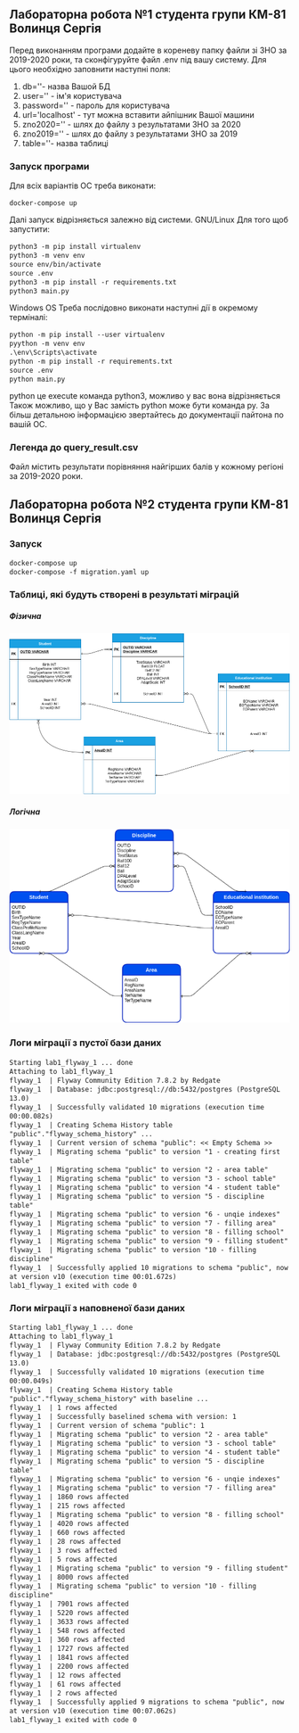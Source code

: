 <h2>Лабораторна робота №1 студента групи КМ-81 Волинця Сергія</h2>

<p>Перед виконанням програми додайте в кореневу папку файли зі ЗНО за 
2019-2020 роки, та сконфігуруйте файл .env під вашу систему.
Для цього необхідно заповнити наступні поля:</p>
<ol>
  <li>db=''- назва Вашой БД</li>
  <li>user='' - ім'я користувача</li>
  <li>password='' - пароль для користувача</li>
  <li>url='localhost' - тут можна вставити айпішник Вашої машини</li>
  <li>zno2020='' - шлях до файлу з результатами ЗНО за 2020</li>
  <li>zno2019='' - шлях до файлу з результатами ЗНО за 2019</li>
  <li>table=''- назва таблиці</li>
 </ol>

<h3>Запуск програми</h3>
<p>Для всіх варіантів ОС треба виконати:</p>

```
docker-compose up
```

Далі запуск відрізняється залежно від системи. GNU/Linux Для того щоб запустити:
```
python3 -m pip install virtualenv
python3 -m venv env
source env/bin/activate
source .env
python3 -m pip install -r requirements.txt
python3 main.py
```

Windows OS Треба послідовно виконати наступні дії в окремому терміналі:
```
python -m pip install --user virtualenv
pyython -m venv env
.\env\Scripts\activate
python -m pip install -r requirements.txt
source .env
python main.py
```
<p>python це execute команда python3, можливо у вас вона відрізняється
Також можливо, що у Вас замість python може бути команда py. За більш детальною
інформацією звертайтесь до документації пайтона по вашій ОC.</p>

<h3>Легенда до query_result.csv</h3>
Файл містить результати порівняння найгірших балів у кожному регіоні за 2019-2020
роки.

<h2>Лабораторна робота №2 студента групи КМ-81 Волинця Сергія</h2>
<h3>Запуск</h3>

```
docker-compose up
docker-compose -f migration.yaml up
```

<h3>Таблиці, які будуть створені в результаті міграцій</h3>
<h5>Фізична</h5>    
<p><img src="physical.png"/></p>
<h5>Логічна</h5>
<p><img src="logical.png"/></p>

<h3>Логи міграції з пустої бази даних</h3>

```
Starting lab1_flyway_1 ... done
Attaching to lab1_flyway_1
flyway_1  | Flyway Community Edition 7.8.2 by Redgate
flyway_1  | Database: jdbc:postgresql://db:5432/postgres (PostgreSQL 13.0)
flyway_1  | Successfully validated 10 migrations (execution time 00:00.082s)
flyway_1  | Creating Schema History table "public"."flyway_schema_history" ...
flyway_1  | Current version of schema "public": << Empty Schema >>
flyway_1  | Migrating schema "public" to version "1 - creating first table"
flyway_1  | Migrating schema "public" to version "2 - area table"
flyway_1  | Migrating schema "public" to version "3 - school table"
flyway_1  | Migrating schema "public" to version "4 - student table"
flyway_1  | Migrating schema "public" to version "5 - discipline table"
flyway_1  | Migrating schema "public" to version "6 - unqie indexes"
flyway_1  | Migrating schema "public" to version "7 - filling area"
flyway_1  | Migrating schema "public" to version "8 - filling school"
flyway_1  | Migrating schema "public" to version "9 - filling student"
flyway_1  | Migrating schema "public" to version "10 - filling discipline"
flyway_1  | Successfully applied 10 migrations to schema "public", now at version v10 (execution time 00:01.672s)
lab1_flyway_1 exited with code 0
```
<h3>Логи міграції з наповненої бази даних</h3>

```
Starting lab1_flyway_1 ... done
Attaching to lab1_flyway_1
flyway_1  | Flyway Community Edition 7.8.2 by Redgate
flyway_1  | Database: jdbc:postgresql://db:5432/postgres (PostgreSQL 13.0)
flyway_1  | Successfully validated 10 migrations (execution time 00:00.049s)
flyway_1  | Creating Schema History table "public"."flyway_schema_history" with baseline ...
flyway_1  | 1 rows affected
flyway_1  | Successfully baselined schema with version: 1
flyway_1  | Current version of schema "public": 1
flyway_1  | Migrating schema "public" to version "2 - area table"
flyway_1  | Migrating schema "public" to version "3 - school table"
flyway_1  | Migrating schema "public" to version "4 - student table"
flyway_1  | Migrating schema "public" to version "5 - discipline table"
flyway_1  | Migrating schema "public" to version "6 - unqie indexes"
flyway_1  | Migrating schema "public" to version "7 - filling area"
flyway_1  | 1860 rows affected
flyway_1  | 215 rows affected
flyway_1  | Migrating schema "public" to version "8 - filling school"
flyway_1  | 4020 rows affected
flyway_1  | 660 rows affected
flyway_1  | 28 rows affected
flyway_1  | 3 rows affected
flyway_1  | 5 rows affected
flyway_1  | Migrating schema "public" to version "9 - filling student"
flyway_1  | 8000 rows affected
flyway_1  | Migrating schema "public" to version "10 - filling discipline"
flyway_1  | 7901 rows affected
flyway_1  | 5220 rows affected
flyway_1  | 3633 rows affected
flyway_1  | 548 rows affected
flyway_1  | 360 rows affected
flyway_1  | 1727 rows affected
flyway_1  | 1841 rows affected
flyway_1  | 2200 rows affected
flyway_1  | 12 rows affected
flyway_1  | 61 rows affected
flyway_1  | 2 rows affected
flyway_1  | Successfully applied 9 migrations to schema "public", now at version v10 (execution time 00:07.062s)
lab1_flyway_1 exited with code 0
```
